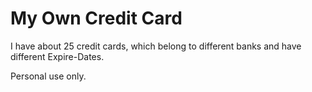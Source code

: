 # My Own Credit Card

I have about 25 credit cards, which belong to different banks and have different Expire-Dates. 

Personal use only.

